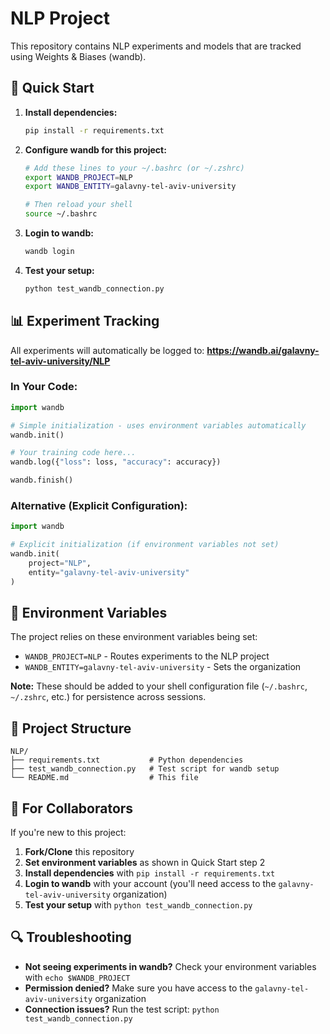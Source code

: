 # NLP Project

This repository contains NLP experiments and models that are tracked using Weights & Biases (wandb).

## 🚀 Quick Start

1. **Install dependencies:**
   ```bash
   pip install -r requirements.txt
   ```

2. **Configure wandb for this project:**
   ```bash
   # Add these lines to your ~/.bashrc (or ~/.zshrc)
   export WANDB_PROJECT=NLP
   export WANDB_ENTITY=galavny-tel-aviv-university
   
   # Then reload your shell
   source ~/.bashrc
   ```

3. **Login to wandb:**
   ```bash
   wandb login
   ```

4. **Test your setup:**
   ```bash
   python test_wandb_connection.py
   ```

## 📊 Experiment Tracking

All experiments will automatically be logged to: **https://wandb.ai/galavny-tel-aviv-university/NLP**

### In Your Code:
```python
import wandb

# Simple initialization - uses environment variables automatically
wandb.init()

# Your training code here...
wandb.log({"loss": loss, "accuracy": accuracy})

wandb.finish()
```

### Alternative (Explicit Configuration):
```python
import wandb

# Explicit initialization (if environment variables not set)
wandb.init(
    project="NLP",
    entity="galavny-tel-aviv-university"
)
```

## 🔧 Environment Variables

The project relies on these environment variables being set:
- `WANDB_PROJECT=NLP` - Routes experiments to the NLP project
- `WANDB_ENTITY=galavny-tel-aviv-university` - Sets the organization

**Note:** These should be added to your shell configuration file (`~/.bashrc`, `~/.zshrc`, etc.) for persistence across sessions.

## 📁 Project Structure

```
NLP/
├── requirements.txt           # Python dependencies
├── test_wandb_connection.py   # Test script for wandb setup
└── README.md                  # This file
```

## 🤝 For Collaborators

If you're new to this project:

1. **Fork/Clone** this repository
2. **Set environment variables** as shown in Quick Start step 2
3. **Install dependencies** with `pip install -r requirements.txt`
4. **Login to wandb** with your account (you'll need access to the `galavny-tel-aviv-university` organization)
5. **Test your setup** with `python test_wandb_connection.py`

## 🔍 Troubleshooting

- **Not seeing experiments in wandb?** Check your environment variables with `echo $WANDB_PROJECT`
- **Permission denied?** Make sure you have access to the `galavny-tel-aviv-university` organization
- **Connection issues?** Run the test script: `python test_wandb_connection.py`
